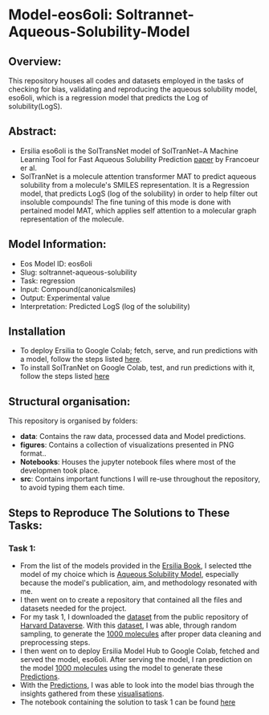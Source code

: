 # Model-eos6oli: Soltrannet-Aqueous-Solubility-Model

## Overview:
This repository houses all codes and datasets employed in the tasks of checking for bias, validating and reproducing the aqueous solubility model, eso6oli, which is a regression model that predicts the Log of solubility(LogS). 

## Abstract:
- Ersilia eso6oli is the SolTransNet model of SolTranNet−A Machine Learning Tool for Fast Aqueous Solubility Prediction [paper](https://pubmed.ncbi.nlm.nih.gov/34038123/) by Francoeur er al.
- SolTranNet is a molecule attention transformer MAT to predict aqueous solubility from a molecule's SMILES representation. It is a Regression model, that predicts LogS (log of the solubility) in order to help filter out insoluble compounds! The fine tuning of this mode is done with pertained model MAT, which applies self attention to a molecular graph representation of the molecule.
  

## Model Information:
- Eos Model ID: eos6oli
- Slug: soltrannet-aqueous-solubility
- Task: regression
- Input: Compound(canonicalsmiles)
- Output: Experimental value
- Interpretation: Predicted LogS (log of the solubility)

## Installation
- To deploy Ersilia to Google Colab; fetch, serve, and run predictions with a model, follow the steps listed [here](https://github.com/ersilia-os/ersilia/blob/master/notebooks/ersilia-on-colab.ipynb]).
- To install SolTranNet on Google Colab, test, and run predictions with it, follow the steps listed [here](https://github.com/gnina/SolTranNet/blob/main/README.md)

## Structural organisation:
This repository is organised by folders:
- **data**: Contains the raw data, processed data and Model predictions.
- **figures**: Contains a collection of visualizations presented in PNG format..
- **Notebooks**: Houses the jupyter notebook files where most of the developmen took place.
- **src**: Contains important functions I will re-use throughout the repository, to avoid typing them each time.


## Steps to Reproduce The Solutions to These Tasks:
### Task 1:
- From the list of the models provided in the [Ersilia Book](https://ersilia.gitbook.io/ersilia-book/contributors/internships/outreachy-summer-2024), I selected tthe model of my choice which is [Aqueous Solubility Model](https://github.com/ersilia-os/eos6oli), especially because the model's publication, aim, and methodology resonated with me.
- I then went on to create a repository that contained all the files and datasets needed for the project.
- For my task 1, I downloaded the [dataset](https://github.com/Nwuguru-Chidiebere-Sullivan/Outreachy-Ersilia-Project-Week2-Tasks/blob/main/data/solubility-dataset.csv) from the public repository of [Harvard Dataverse](https://dataverse.harvard.edu/). With this [dataset](https://github.com/Nwuguru-Chidiebere-Sullivan/Outreachy-Ersilia-Project-Week2-Tasks/blob/main/data/solubility-dataset.csv), I was able, through random sampling, to generate the [1000 molecules](https://github.com/Nwuguru-Chidiebere-Sullivan/Outreachy-Ersilia-Project-Week2-Tasks/blob/main/data/1000_molecules.csv) after proper data cleaning and preprocessing steps.
- I then went on to deploy Ersilia Model Hub to Google Colab, fetched and served the model, eso6oli. After serving the model, I ran prediction on the model [1000 molecules](https://github.com/Nwuguru-Chidiebere-Sullivan/Outreachy-Ersilia-Project-Week2-Tasks/blob/main/data/1000_molecules.csv) using the model to generate these [Predictions](https://github.com/Nwuguru-Chidiebere-Sullivan/Outreachy-Ersilia-Project-Week2-Tasks/blob/main/data/1000_molecules_predictions.csv).
- With the [Predictions](https://github.com/Nwuguru-Chidiebere-Sullivan/Outreachy-Ersilia-Project-Week2-Tasks/blob/main/data/1000_molecules_predictions.csv), I was able to look into the model bias through the insights gathered from these [visualisations](https://github.com/Nwuguru-Chidiebere-Sullivan/Outreachy-Ersilia-Project-Week2-Tasks/tree/main/figures/Task(1)%20figures).
- The notebook containing the solution to task 1 can be found [here](https://github.com/Nwuguru-Chidiebere-Sullivan/Outreachy-Ersilia-Project-Week2-Tasks/blob/main/Notebooks/Week2_Task1.ipynb)




  
